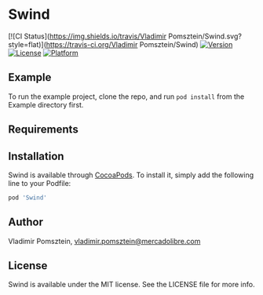 # Swind

[![CI Status](https://img.shields.io/travis/Vladimir Pomsztein/Swind.svg?style=flat)](https://travis-ci.org/Vladimir Pomsztein/Swind)
[![Version](https://img.shields.io/cocoapods/v/Swind.svg?style=flat)](https://cocoapods.org/pods/Swind)
[![License](https://img.shields.io/cocoapods/l/Swind.svg?style=flat)](https://cocoapods.org/pods/Swind)
[![Platform](https://img.shields.io/cocoapods/p/Swind.svg?style=flat)](https://cocoapods.org/pods/Swind)

## Example

To run the example project, clone the repo, and run `pod install` from the Example directory first.

## Requirements

## Installation

Swind is available through [CocoaPods](https://cocoapods.org). To install
it, simply add the following line to your Podfile:

```ruby
pod 'Swind'
```

## Author

Vladimir Pomsztein, vladimir.pomsztein@mercadolibre.com

## License

Swind is available under the MIT license. See the LICENSE file for more info.
